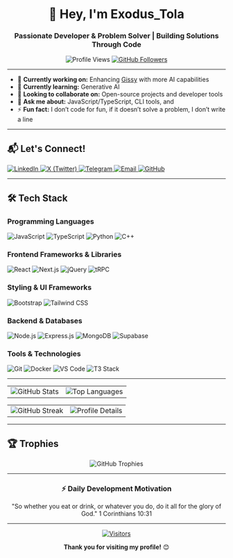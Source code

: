 <!-- Header Section -->
<div align="center">
  
# 👋 Hey, I'm Exodus_Tola

### Passionate Developer & Problem Solver | Building Solutions Through Code

![Profile Views](https://komarev.com/ghpvc/?username=exodus-tola-mindCoder&color=blueviolet&style=flat-square)
[![GitHub Followers](https://img.shields.io/github/followers/exodus-tola-mindCoder?label=Follow&style=social)](https://github.com/exodus-tola-mindCoder)

</div>

---

- 🔭 **Currently working on:** Enhancing [Gissy](https://github.com/exodus-tola-mindCoder/gissy) with more AI capabilities  
- 🌱 **Currently learning:** Generative AI  
- 👯 **Looking to collaborate on:** Open-source projects and developer tools  
- 💬 **Ask me about:** JavaScript/TypeScript, CLI tools, and 
- ⚡ **Fun fact:** I don’t code for fun, if it doesn’t solve a problem, I don’t write a line

---

## 📬 Let's Connect!

<p align="left">
  <a href="https://www.linkedin.com/in/exodus-tola" target="_blank">
    <img src="https://img.shields.io/badge/LinkedIn-0077B5?style=for-the-badge&logo=linkedin&logoColor=white" alt="LinkedIn">
  </a>
  <a href="https://x.com/Exodus_Tola" target="_blank">
    <img src="https://img.shields.io/badge/X-000000?style=for-the-badge&logo=x&logoColor=white" alt="X (Twitter)">
  </a>
  <a href="https://t.me/Exodus_Tola" target="_blank">
    <img src="https://img.shields.io/badge/Telegram-2CA5E0?style=for-the-badge&logo=telegram&logoColor=white" alt="Telegram">
  </a>
  <a href="mailto:your-email@example.com" target="_blank">
    <img src="https://img.shields.io/badge/Email-D14836?style=for-the-badge&logo=gmail&logoColor=white" alt="Email">
  </a>
  <a href="https://github.com/exodus-tola-mindCoder" target="_blank">
    <img src="https://img.shields.io/badge/GitHub-100000?style=for-the-badge&logo=github&logoColor=white" alt="GitHub">
  </a>
</p>

---

## 🛠️ Tech Stack

### Programming Languages
![JavaScript](https://img.shields.io/badge/JavaScript-F7DF1E?style=for-the-badge&logo=javascript&logoColor=black)
![TypeScript](https://img.shields.io/badge/TypeScript-007ACC?style=for-the-badge&logo=typescript&logoColor=white)
![Python](https://img.shields.io/badge/Python-3776AB?style=for-the-badge&logo=python&logoColor=white)
![C++](https://img.shields.io/badge/C++-00599C?style=for-the-badge&logo=c%2B%2B&logoColor=white)

### Frontend Frameworks & Libraries
![React](https://img.shields.io/badge/React-20232A?style=for-the-badge&logo=react&logoColor=61DAFB)
![Next.js](https://img.shields.io/badge/Next.js-000000?style=for-the-badge&logo=nextdotjs&logoColor=white)
![jQuery](https://img.shields.io/badge/jQuery-0769AD?style=for-the-badge&logo=jquery&logoColor=white)
![tRPC](https://img.shields.io/badge/tRPC-2596BE?style=for-the-badge&logo=trpc&logoColor=white)

### Styling & UI Frameworks
![Bootstrap](https://img.shields.io/badge/Bootstrap-7952B3?style=for-the-badge&logo=bootstrap&logoColor=white)
![Tailwind CSS](https://img.shields.io/badge/Tailwind_CSS-38B2AC?style=for-the-badge&logo=tailwind-css&logoColor=white)

### Backend & Databases
![Node.js](https://img.shields.io/badge/Node.js-339933?style=for-the-badge&logo=nodedotjs&logoColor=white)
![Express.js](https://img.shields.io/badge/Express.js-000000?style=for-the-badge&logo=express&logoColor=white)
![MongoDB](https://img.shields.io/badge/MongoDB-47A248?style=for-the-badge&logo=mongodb&logoColor=white)
![Supabase](https://img.shields.io/badge/Supabase-3ECF8E?style=for-the-badge&logo=supabase&logoColor=white)

### Tools & Technologies
![Git](https://img.shields.io/badge/Git-F05032?style=for-the-badge&logo=git&logoColor=white)
![Docker](https://img.shields.io/badge/Docker-2496ED?style=for-the-badge&logo=docker&logoColor=white)
![VS Code](https://img.shields.io/badge/VS_Code-007ACC?style=for-the-badge&logo=visual-studio-code&logoColor=white)
![T3 Stack](https://img.shields.io/badge/T3_Stack-000000?style=for-the-badge&logo=nextdotjs&logoColor=white)

---



<div align="center">
  <table>
    <tr>
      <td><img src="https://github-readme-stats.vercel.app/api?username=exodus-tola-mindCoder&show_icons=true&theme=dracula&hide_rank=false&include_all_commits=true&count_private=true&custom_title=Exodus_Tola's%20GitHub%20Stats" alt="GitHub Stats" /></td>
      <td><img src="https://github-readme-stats.vercel.app/api/top-langs/?username=exodus-tola-mindCoder&layout=compact&theme=dracula" alt="Top Languages" /></td>
    </tr>
  </table>
</div>

<div align="center">
  <table>
    <tr>
      <td><img src="https://github-readme-streak-stats.herokuapp.com/?user=exodus-tola-mindCoder&theme=dracula&fire=FF4500" alt="GitHub Streak" /></td>
      <td><img src="https://github-profile-summary-cards.vercel.app/api/cards/profile-details?username=exodus-tola-mindCoder&theme=dracula" alt="Profile Details" /></td>
    </tr>
  </table>
</div>

---

## 🏆 Trophies

<div align="center">
  <img src="https://github-profile-trophy.vercel.app/?username=exodus-tola-mindCoder&theme=dracula&row=2&column=4" alt="GitHub Trophies" />
</div>

---

<div align="center">

### ⚡️ Daily Development Motivation

"So whether you eat or drink, or whatever you do, do it all for the glory of God." 1 Corinthians 10:31  

</div>

---

<div align="center">

[![Visitors](https://api.visitorbadge.io/api/visitors?path=https%3A%2F%2Fgithub.com%2Fexodus-tola-mindCoder&label=Visitors&countColor=%23263759)](https://visitorbadge.io/status?path=https%3A%2F%2Fgithub.com%2Fexodus-tola-mindCoder)

**Thank you for visiting my profile!** 😊

</div>
